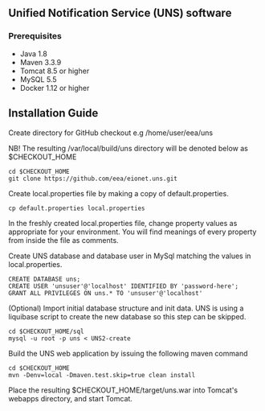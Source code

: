 ## Unified Notification Service (UNS) software

### Prerequisites

* Java 1.8
* Maven 3.3.9
* Tomcat 8.5 or higher
* MySQL 5.5
* Docker 1.12 or higher

## Installation Guide

Create directory for GitHub checkout e.g /home/user/eea/uns

NB! The resulting /var/local/build/uns directory will be denoted below as $CHECKOUT_HOME

```shell
cd $CHECKOUT_HOME 
git clone https://github.com/eea/eionet.uns.git
```

Create local.properties file by making a copy of default.properties.

```shell
cp default.properties local.properties
```

In the freshly created local.properties file, change property values as
   appropriate for your environment. You will find meanings of every property
   from inside the file as comments.

Create UNS database and database user in MySql matching the values in local.properties.

```mysql
CREATE DATABASE uns;
CREATE USER 'unsuser'@'localhost' IDENTIFIED BY 'password-here';
GRANT ALL PRIVILEGES ON uns.* TO 'unsuser'@'localhost'
```

(Optional) Import initial database structure and init data. UNS is using a liquibase script to create the new database
so this step can be skipped.

```shell
cd $CHECKOUT_HOME/sql
mysql -u root -p uns < UNS2-create
```

Build the UNS web application by issuing the following maven command

```shell
cd $CHECKOUT_HOME
mvn -Denv=local -Dmaven.test.skip=true clean install
```

Place the resulting $CHECKOUT_HOME/target/uns.war into Tomcat's webapps directory, and start Tomcat.
